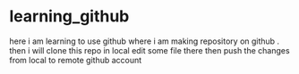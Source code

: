 # learning_github
here i am learning to use github where i am making repository on github . then i will clone this repo in local edit some file there then push the changes from local to remote github account

